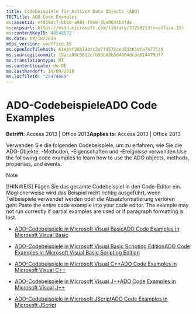 ```yaml
---
title: Codebeispiele für ActiveX Data Objects (ADO)
TOCTitle: ADO Code Examples
ms:assetid: ef019dc7-bb60-a989-f0eb-2ba0644b3fde
ms:mtpsurl: https://msdn.microsoft.com/library/JJ250213(v=office.15)
ms:contentKeyID: 48548572
ms.date: 09/18/2015
mtps_version: v=office.15
ms.openlocfilehash: 61819f2db793fc2a7f4572ced933618fa7477539
ms.sourcegitcommit: 19aca09c5812cfb98b68b5d4604dcaa814479df7
ms.translationtype: MT
ms.contentlocale: de-DE
ms.lasthandoff: 10/09/2018
ms.locfileid: "25474669"
---
```

# <a name="ado-code-examples"></a><span data-ttu-id="1eee7-102">ADO-Codebeispiele</span><span class="sxs-lookup"><span data-stu-id="1eee7-102">ADO Code Examples</span></span>


<span data-ttu-id="1eee7-103">**Betrifft**: Access 2013 | Office 2013</span><span class="sxs-lookup"><span data-stu-id="1eee7-103">**Applies to**: Access 2013 | Office 2013</span></span>

<span data-ttu-id="1eee7-104">Verwenden Sie die folgenden Codebeispiele, um zu erfahren, wie Sie die ADO-Objekte, -Methoden, -Eigenschaften und -Ereignisse verwenden.</span><span class="sxs-lookup"><span data-stu-id="1eee7-104">Use the following code examples to learn how to use the ADO objects, methods, properties, and events.</span></span>


> [!NOTE]
> <span data-ttu-id="1eee7-p101">[!HINWEIS] Fügen Sie das gesamte Codebeispiel in den Code-Editor ein. Möglicherweise wird das Beispiel nicht richtig ausgeführt, wenn Teilbeispiele verwendet werden oder die Absatzformatierung verloren geht.</span><span class="sxs-lookup"><span data-stu-id="1eee7-p101">Paste the entire code example into your code editor. The example may not run correctly if partial examples are used or if paragraph formatting is lost.</span></span>



  - [<span data-ttu-id="1eee7-107">ADO-Codebeispiele in Microsoft Visual Basic</span><span class="sxs-lookup"><span data-stu-id="1eee7-107">ADO Code Examples in Microsoft Visual Basic</span></span>](ado-code-examples-in-microsoft-visual-basic.md)

  - [<span data-ttu-id="1eee7-108">ADO-Codebeispiele in Microsoft Visual Basic Scripting Edition</span><span class="sxs-lookup"><span data-stu-id="1eee7-108">ADO Code Examples in Microsoft Visual Basic Scripting Edition</span></span>](ado-code-examples-in-microsoft-visual-basic-scripting-edition.md)

  - [<span data-ttu-id="1eee7-109">ADO-Codebeispiele in Microsoft Visual C++</span><span class="sxs-lookup"><span data-stu-id="1eee7-109">ADO Code Examples in Microsoft Visual C++</span></span>](ado-code-examples-in-microsoft-visual-c.md)

  - [<span data-ttu-id="1eee7-110">ADO-Codebeispiele in Microsoft Visual J++</span><span class="sxs-lookup"><span data-stu-id="1eee7-110">ADO Code Examples in Microsoft Visual J++</span></span>](ado-code-examples-in-microsoft-visual-j.md)

  - [<span data-ttu-id="1eee7-111">ADO-Codebeispiele in Microsoft JScript</span><span class="sxs-lookup"><span data-stu-id="1eee7-111">ADO Code Examples in Microsoft JScript</span></span>](ado-code-examples-in-microsoft-jscript.md)

